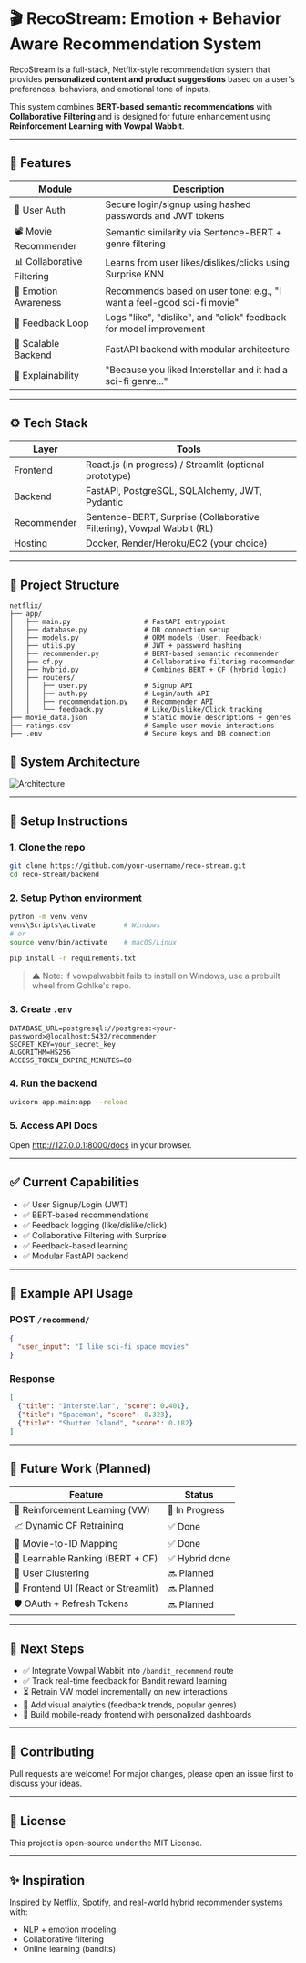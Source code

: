 # 🎬 RecoStream: Emotion + Behavior Aware Recommendation System

RecoStream is a full-stack, Netflix-style recommendation system that provides **personalized content and product suggestions** based on a user's preferences, behaviors, and emotional tone of inputs.

This system combines **BERT-based semantic recommendations** with **Collaborative Filtering** and is designed for future enhancement using **Reinforcement Learning with Vowpal Wabbit**.

---

## 📌 Features

| Module                        | Description                                                                 |
|------------------------------|-----------------------------------------------------------------------------|
| 👤 User Auth                 | Secure login/signup using hashed passwords and JWT tokens                   |
| 📽 Movie Recommender         | Semantic similarity via Sentence-BERT + genre filtering                     |
| 📊 Collaborative Filtering   | Learns from user likes/dislikes/clicks using Surprise KNN                   |
| 🧠 Emotion Awareness         | Recommends based on user tone: e.g., "I want a feel-good sci-fi movie"      |
| 🔁 Feedback Loop             | Logs "like", "dislike", and "click" feedback for model improvement          |
| 🚀 Scalable Backend          | FastAPI backend with modular architecture                                   |
| 💬 Explainability            | "Because you liked Interstellar and it had a sci-fi genre..."               |

---

## ⚙️ Tech Stack

| Layer        | Tools                                                                 |
|--------------|-----------------------------------------------------------------------|
| Frontend     | React.js (in progress) / Streamlit (optional prototype)              |
| Backend      | FastAPI, PostgreSQL, SQLAlchemy, JWT, Pydantic                        |
| Recommender  | Sentence-BERT, Surprise (Collaborative Filtering), Vowpal Wabbit (RL) |
| Hosting      | Docker, Render/Heroku/EC2 (your choice)                               |

---

## 📁 Project Structure

```
netflix/
├── app/
│   ├── main.py                  # FastAPI entrypoint
│   ├── database.py              # DB connection setup
│   ├── models.py                # ORM models (User, Feedback)
│   ├── utils.py                 # JWT + password hashing
│   ├── recommender.py           # BERT-based semantic recommender
│   ├── cf.py                    # Collaborative filtering recommender
│   ├── hybrid.py                # Combines BERT + CF (hybrid logic)
│   ├── routers/
│   │   ├── user.py              # Signup API
│   │   ├── auth.py              # Login/auth API
│   │   ├── recommendation.py    # Recommender API
│   │   └── feedback.py          # Like/Dislike/Click tracking
├── movie_data.json              # Static movie descriptions + genres
├── ratings.csv                  # Sample user-movie interactions
├── .env                         # Secure keys and DB connection
```

## 🧱 System Architecture

![Architecture](recommendation_architecture.png)

---

## 🚀 Setup Instructions

### 1. Clone the repo
```bash
git clone https://github.com/your-username/reco-stream.git
cd reco-stream/backend
```

### 2. Setup Python environment
```bash
python -m venv venv
venv\Scripts\activate       # Windows
# or
source venv/bin/activate    # macOS/Linux

pip install -r requirements.txt
```

> ⚠️ Note: If vowpalwabbit fails to install on Windows, use a prebuilt wheel from Gohlke's repo.

### 3. Create `.env`
```env
DATABASE_URL=postgresql://postgres:<your-password>@localhost:5432/recommender
SECRET_KEY=your_secret_key
ALGORITHM=HS256
ACCESS_TOKEN_EXPIRE_MINUTES=60
```

### 4. Run the backend
```bash
uvicorn app.main:app --reload
```

### 5. Access API Docs
Open http://127.0.0.1:8000/docs in your browser.

---

## ✅ Current Capabilities

- ✅ User Signup/Login (JWT)
- ✅ BERT-based recommendations
- ✅ Feedback logging (like/dislike/click)
- ✅ Collaborative Filtering with Surprise
- ✅ Feedback-based learning
- ✅ Modular FastAPI backend

---

## 🧪 Example API Usage

### POST `/recommend/`
```json
{
  "user_input": "I like sci-fi space movies"
}
```

### Response
```json
[
  {"title": "Interstellar", "score": 0.401},
  {"title": "Spaceman", "score": 0.323},
  {"title": "Shutter Island", "score": 0.182}
]
```

---

## 🧠 Future Work (Planned)

| Feature                               | Status        |
|---------------------------------------|---------------|
| 🤖 Reinforcement Learning (VW)        | 🚧 In Progress |
| 📈 Dynamic CF Retraining              | ✅ Done        |
| 🧾 Movie-to-ID Mapping                | ✅ Done        |
| 🎯 Learnable Ranking (BERT + CF)      | ✅ Hybrid done |
| 🧍 User Clustering                    | 🔜 Planned     |
| 📱 Frontend UI (React or Streamlit)   | 🔜 Planned     |
| 🛡️ OAuth + Refresh Tokens             | 🔜 Planned     |

---

## 🎯 Next Steps

- ✅ Integrate Vowpal Wabbit into `/bandit_recommend` route  
- ✅ Track real-time feedback for Bandit reward learning  
- ⏳ Retrain VW model incrementally on new interactions  
- 🔮 Add visual analytics (feedback trends, popular genres)  
- 📲 Build mobile-ready frontend with personalized dashboards  

---

## 🤝 Contributing

Pull requests are welcome! For major changes, please open an issue first to discuss your ideas.

---

## 📄 License

This project is open-source under the MIT License.

---

## ✨ Inspiration

Inspired by Netflix, Spotify, and real-world hybrid recommender systems with:

- NLP + emotion modeling  
- Collaborative filtering  
- Online learning (bandits)
